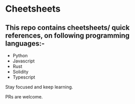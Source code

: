 # Cheetsheets
## This repo contains cheetsheets/ quick references, on following programming languages:-
- Python
- Javascript
- Rust
- Solidity
- Typescript

Stay focused and keep learning.

PRs are welcome.
